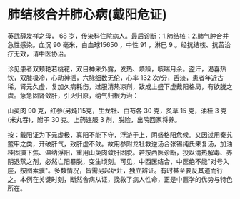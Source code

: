 # 肺结核合并肺心病(戴阳危证)

英武薛发祥之母， 68 岁，传染科住院病人。最后诊断：1.肺结核；2.肺气肿合并急性感染。血沉 90 毫米，白血球15650 ，中性 91 ，淋巴 9 。经抗结核、抗菌治疗无效，请中医协治。

诊见患者双颊艳若桃花，双目神采外露，发热、烦躁，咳喘月余。盗汗，渴喜热饮，双膝极冷，心动神摇，六脉细数无伦，心率 132 次/分，舌淡，患者年近古稀，肾元久虚，复加久病耗伤，过服清热凉剂，致成上盛下虚戴阳格局，有欲脱之虞。急急固肾敛肝，引火归原，纳气归根为治：

山萸肉 90 克，红参(另炖)15克，生龙牡、白芍各 30 克，炙草 15 克，油桂 3 克(米丸吞)，附子 30 克。上药连服 3 剂，脱险，出院回家将养。

按：戴阳证为下元虚极，真阳不能下守，浮游于上，阴盛格阳危候。又因过用秦艽鳖甲之类，开破肝气，致肝虚不敛。故用参附龙牡救逆汤合张锡纯氏来复汤，加油桂固摄下焦、温纳浮阳，重用山萸肉敛肝固脱。若按西医诊断，投以清热解毒、养阴退蒸之剂，必然亡阳暴脱，变生顷刻。可见，中西医结合，中医绝不能"对号入座，按图索骥"。多数情况，皆需另起炉灶，独立辨证。有时甚至要反其道而行之。本例在关键时刻，断然舍病从证，挽救了病人性命，正是中医学的优势与特色所在。